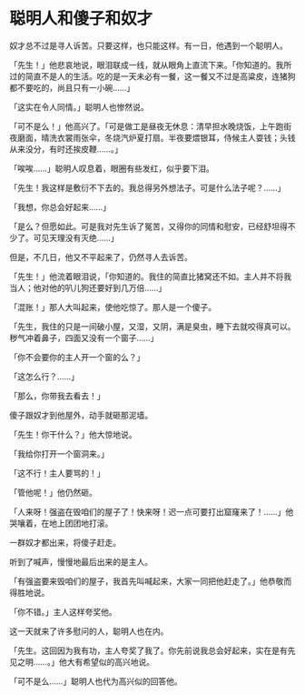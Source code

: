 # 聪明人和傻子和奴才

奴才总不过是寻人诉苦。只要这样，也只能这样。有一日，他遇到一个聪明人。

「先生！」他悲哀地说，眼泪联成一线，就从眼角上直流下来。「你知道的。我所过的简直不是人的生活。吃的是一天未必有一餐，这一餐又不过是高粱皮，连猪狗都不要吃的，尚且只有一小碗……」

「这实在令人同情。」聪明人也惨然说。

「可不是么！」他高兴了。「可是做工是昼夜无休息：清早担水晚烧饭，上午跑街夜磨面，晴洗衣裳雨张伞，冬烧汽炉夏打扇。半夜要煨银耳，侍候主人耍钱；头钱从来没分，有时还挨皮鞭……。」

「唉唉……」聪明人叹息着，眼圈有些发红，似乎要下泪。

「先生！我这样是敷衍不下去的。我总得另外想法子。可是什么法子呢？……」

「我想，你总会好起来……」

「是么？但愿如此。可是我对先生诉了冤苦，又得你的同情和慰安，已经舒坦得不少了。可见天理没有灭绝……」

但是，不几日，他又不平起来了，仍然寻人去诉苦。

「先生！」他流着眼泪说，「你知道的。我住的简直比猪窝还不如。主人并不将我当人；他对他的叭儿狗还要好到几万倍……」

「混账！」那人大叫起来，使他吃惊了。那人是一个傻子。

「先生，我住的只是一间破小屋，又湿，又阴，满是臭虫，睡下去就咬得真可以。秽气冲着鼻子，四面又没有一个窗子……」

「你不会要你的主人开一个窗的么？」

「这怎么行？……」

「那么，你带我去看去！」

傻子跟奴才到他屋外，动手就砸那泥墙。

「先生！你干什么？」他大惊地说。

「我给你打开一个窗洞来。」

「这不行！主人要骂的！」

「管他呢！」他仍然砸。

「人来呀！强盗在毁咱们的屋子了！快来呀！迟一点可要打出窟窿来了！……」他哭嚷着，在地上团团地打滚。

一群奴才都出来，将傻子赶走。

听到了喊声，慢慢地最后出来的是主人。

「有强盗要来毁咱们的屋子，我首先叫喊起来，大家一同把他赶走了。」他恭敬而得胜地说。

「你不错。」主人这样夸奖他。

这一天就来了许多慰问的人，聪明人也在内。

「先生。这回因为我有功，主人夸奖了我了。你先前说我总会好起来，实在是有先见之明……。」他大有希望似的高兴地说。

「可不是么……」聪明人也代为高兴似的回答他。
